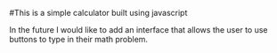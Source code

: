 #This is a simple calculator built using javascript

In the future I would like to add an interface that allows the user to use buttons to type in their math problem.
